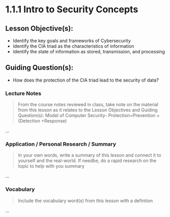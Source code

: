 # 1.1.1 Intro to Security Concepts

## Lesson Objective(s):
- Identify the key goals and frameworks of Cybersecurity
- Identify the CIA triad as the characteristics of information
- Identify the state of information as stored, transmission, and processing

## Guiding Question(s):
- How does the protection of the CIA triad lead to the security of data?

### Lecture Notes
> From the course notes reviewed in class, take note on the material from this lesson as it relates to the Lesson Objectives and Guiding Question(s): Model of Computer Security- Protection=Prevention +(Detection +Response)
> 

...

### Application / Personal Research / Summary
> In your own words, write a summary of this lesson and connect it to yourself and the real-world. If needbe, do a rapid research on the topic to help with you summary

...

### Vocabulary
> Include the vocabulary word(s) from this lesson with a defintion

...
